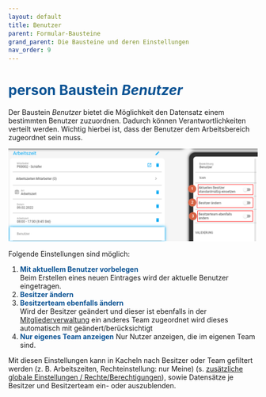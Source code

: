 ```yaml
---
layout: default
title: Benutzer
parent: Formular-Bausteine
grand_parent: Die Bausteine und deren Einstellungen
nav_order: 9
---
```


# <span style="color:#0b5394"><span class="material-icons">person</span> **Baustein *Benutzer***</span>

Der Baustein *Benutzer* bietet die Möglichkeit den Datensatz einem bestimmten Benutzer zuzuordnen. Dadurch können
Verantwortlichkeiten verteilt werden. Wichtig hierbei ist, dass der Benutzer dem Arbeitsbereich zugeordnet sein muss.

![user](\assets\record-spec-settings\2user.png "user")

Folgende Einstellungen sind möglich:

1. <span style="color:#0b5394">**Mit aktuellem Benutzer vorbelegen**</span>  
    Beim Erstellen eines neuen Eintrages wird der aktuelle Benutzer eingetragen.
2. <span style="color:#0b5394">**Besitzer ändern**</span>  
3. <span style="color:#0b5394">**Besitzerteam ebenfalls ändern**</span>  
    Wird der Besitzer geändert und dieser ist ebenfalls in der
    [Mitgliederverwaltung](/docs/global-settings-and-functions.html)
    ein anderes Team zugeordnet wird dieses automatisch mit geändert/berücksichtigt
4. <span style="color:#0b5394">**Nur eigenes Team anzeigen**</span>
    Nur Nutzer anzeigen, die im eigenen Team sind.     

Mit diesen Einstellungen kann in Kacheln nach Besitzer oder Team gefiltert werden (z. B. Arbeitszeiten,
Rechteinstellung: nur Meine) (s. [zusätzliche globale Einstellungen / Rechte/Berechtigungen](/docs/global-settings-and-functions.html#rechte--berechtigungen)), sowie Datensätze je Besitzer und Besitzerteam ein- oder auszublenden.